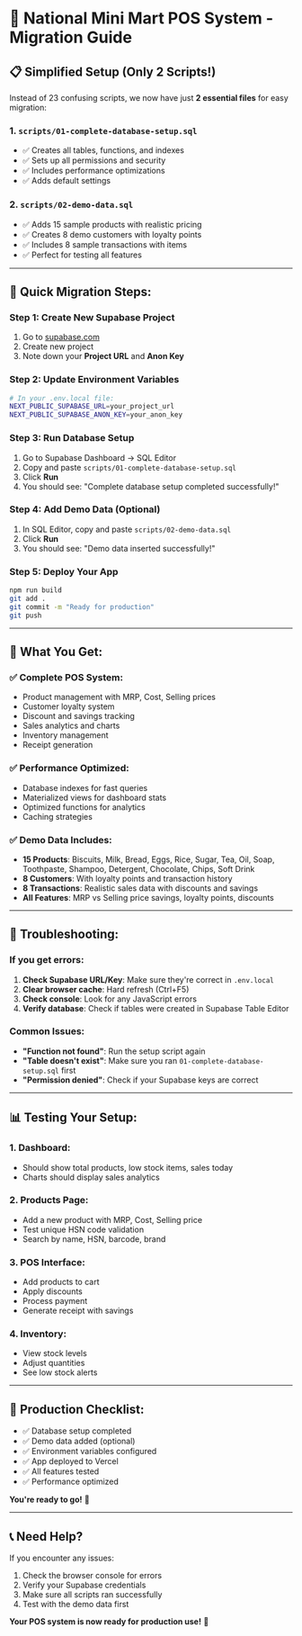 # 🚀 National Mini Mart POS System - Migration Guide

## 📋 **Simplified Setup (Only 2 Scripts!)**

Instead of 23 confusing scripts, we now have just **2 essential files** for easy migration:

### **1. `scripts/01-complete-database-setup.sql`**
- ✅ Creates all tables, functions, and indexes
- ✅ Sets up all permissions and security
- ✅ Includes performance optimizations
- ✅ Adds default settings

### **2. `scripts/02-demo-data.sql`**
- ✅ Adds 15 sample products with realistic pricing
- ✅ Creates 8 demo customers with loyalty points
- ✅ Includes 8 sample transactions with items
- ✅ Perfect for testing all features

---

## 🎯 **Quick Migration Steps:**

### **Step 1: Create New Supabase Project**
1. Go to [supabase.com](https://supabase.com)
2. Create new project
3. Note down your **Project URL** and **Anon Key**

### **Step 2: Update Environment Variables**
```bash
# In your .env.local file:
NEXT_PUBLIC_SUPABASE_URL=your_project_url
NEXT_PUBLIC_SUPABASE_ANON_KEY=your_anon_key
```

### **Step 3: Run Database Setup**
1. Go to Supabase Dashboard → SQL Editor
2. Copy and paste `scripts/01-complete-database-setup.sql`
3. Click **Run**
4. You should see: "Complete database setup completed successfully!"

### **Step 4: Add Demo Data (Optional)**
1. In SQL Editor, copy and paste `scripts/02-demo-data.sql`
2. Click **Run**
3. You should see: "Demo data inserted successfully!"

### **Step 5: Deploy Your App**
```bash
npm run build
git add .
git commit -m "Ready for production"
git push
```

---

## 🎉 **What You Get:**

### **✅ Complete POS System:**
- Product management with MRP, Cost, Selling prices
- Customer loyalty system
- Discount and savings tracking
- Sales analytics and charts
- Inventory management
- Receipt generation

### **✅ Performance Optimized:**
- Database indexes for fast queries
- Materialized views for dashboard stats
- Optimized functions for analytics
- Caching strategies

### **✅ Demo Data Includes:**
- **15 Products**: Biscuits, Milk, Bread, Eggs, Rice, Sugar, Tea, Oil, Soap, Toothpaste, Shampoo, Detergent, Chocolate, Chips, Soft Drink
- **8 Customers**: With loyalty points and transaction history
- **8 Transactions**: Realistic sales data with discounts and savings
- **All Features**: MRP vs Selling price savings, loyalty points, discounts

---

## 🔧 **Troubleshooting:**

### **If you get errors:**
1. **Check Supabase URL/Key**: Make sure they're correct in `.env.local`
2. **Clear browser cache**: Hard refresh (Ctrl+F5)
3. **Check console**: Look for any JavaScript errors
4. **Verify database**: Check if tables were created in Supabase Table Editor

### **Common Issues:**
- **"Function not found"**: Run the setup script again
- **"Table doesn't exist"**: Make sure you ran `01-complete-database-setup.sql` first
- **"Permission denied"**: Check if your Supabase keys are correct

---

## 📊 **Testing Your Setup:**

### **1. Dashboard:**
- Should show total products, low stock items, sales today
- Charts should display sales analytics

### **2. Products Page:**
- Add a new product with MRP, Cost, Selling price
- Test unique HSN code validation
- Search by name, HSN, barcode, brand

### **3. POS Interface:**
- Add products to cart
- Apply discounts
- Process payment
- Generate receipt with savings

### **4. Inventory:**
- View stock levels
- Adjust quantities
- See low stock alerts

---

## 🎯 **Production Checklist:**

- ✅ Database setup completed
- ✅ Demo data added (optional)
- ✅ Environment variables configured
- ✅ App deployed to Vercel
- ✅ All features tested
- ✅ Performance optimized

**You're ready to go!** 🚀

---

## 📞 **Need Help?**

If you encounter any issues:
1. Check the browser console for errors
2. Verify your Supabase credentials
3. Make sure all scripts ran successfully
4. Test with the demo data first

**Your POS system is now ready for production use!** 🎉 